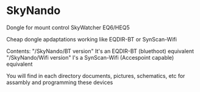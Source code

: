 # SkyNando
Dongle for mount control SkyWatcher EQ6/HEQ5

Cheap dongle apdaptations working like EQDIR-BT or SynScan-Wifi

Contents:
"/SkyNando/BT version" It's an EQDIR-BT (bluethoot) equivalent
"/SkyNando/Wifi version" I's a SynScan-Wifi (Accespoint capable) equivalent

You will find in each directory documents, pictures, schematics, etc for assambly and programming these devices
